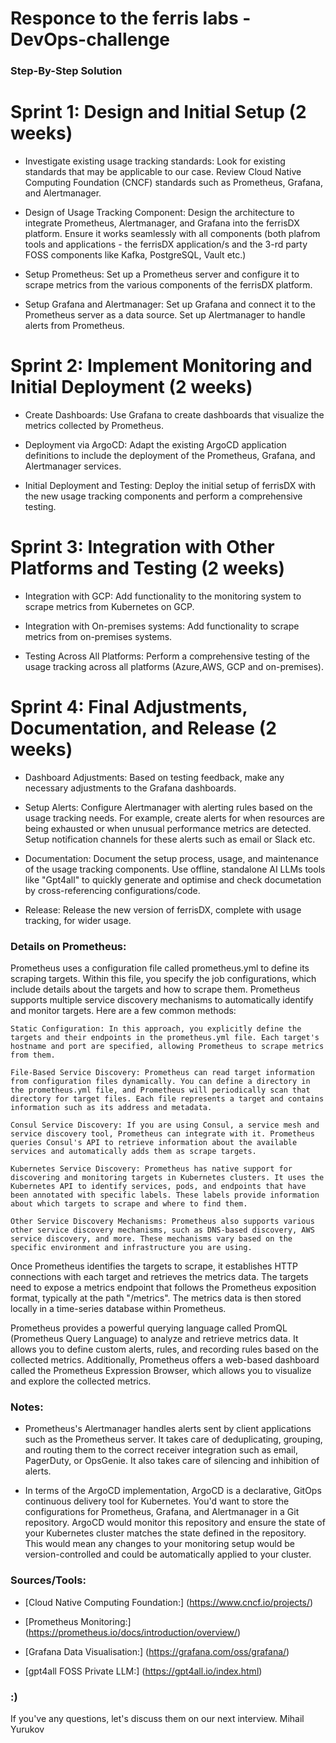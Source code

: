 # Responce to the ferris labs - DevOps-challenge

### Step-By-Step Solution

# Sprint 1: Design and Initial Setup (2 weeks)

   * Investigate existing usage tracking standards: Look for existing standards that may be applicable to our case. Review Cloud Native Computing Foundation (CNCF) standards such as Prometheus, Grafana, and Alertmanager.

   * Design of Usage Tracking Component: Design the architecture to integrate Prometheus, Alertmanager, and Grafana into the ferrisDX platform. Ensure it works seamlessly with all components (both plafrom tools and applications - the ferrisDX application/s and the 3-rd party FOSS components like Kafka, PostgreSQL, Vault etc.)

   * Setup Prometheus: Set up a Prometheus server and configure it to scrape metrics from the various components of the ferrisDX platform.

   * Setup Grafana and Alertmanager: Set up Grafana and connect it to the Prometheus server as a data source. Set up Alertmanager to handle alerts from Prometheus.

# Sprint 2: Implement Monitoring and Initial Deployment (2 weeks)

   * Create Dashboards: Use Grafana to create dashboards that visualize the metrics collected by Prometheus.

   * Deployment via ArgoCD: Adapt the existing ArgoCD application definitions to include the deployment of the Prometheus, Grafana, and Alertmanager services.

   * Initial Deployment and Testing: Deploy the initial setup of ferrisDX with the new usage tracking components and perform a comprehensive testing.

# Sprint 3: Integration with Other Platforms and Testing (2 weeks)

   * Integration with GCP: Add functionality to the monitoring system to scrape metrics from Kubernetes on GCP.

   * Integration with On-premises systems: Add functionality to scrape metrics from on-premises systems.

   * Testing Across All Platforms: Perform a comprehensive testing of the usage tracking across all platforms (Azure,AWS, GCP and on-premises).

# Sprint 4: Final Adjustments, Documentation, and Release (2 weeks)

   * Dashboard Adjustments: Based on testing feedback, make any necessary adjustments to the Grafana dashboards.

   * Setup Alerts: Configure Alertmanager with alerting rules based on the usage tracking needs. For example, create alerts for when resources are being exhausted or when unusual performance metrics are detected. Setup notification channels for these alerts such as email or Slack etc.

   * Documentation: Document the setup process, usage, and maintenance of the usage tracking components. Use offline, standalone AI LLMs tools like "Gpt4all" to quickly generate and optimise and check documetation by cross-referencing configurations/code.

   * Release: Release the new version of ferrisDX, complete with usage tracking, for wider usage.

### Details on Prometheus:
Prometheus uses a configuration file called prometheus.yml to define its scraping targets. Within this file, you specify the job configurations, which include details about the targets and how to scrape them. Prometheus supports multiple service discovery mechanisms to automatically identify and monitor targets. Here are a few common methods:

    Static Configuration: In this approach, you explicitly define the targets and their endpoints in the prometheus.yml file. Each target's hostname and port are specified, allowing Prometheus to scrape metrics from them.

    File-Based Service Discovery: Prometheus can read target information from configuration files dynamically. You can define a directory in the prometheus.yml file, and Prometheus will periodically scan that directory for target files. Each file represents a target and contains information such as its address and metadata.

    Consul Service Discovery: If you are using Consul, a service mesh and service discovery tool, Prometheus can integrate with it. Prometheus queries Consul's API to retrieve information about the available services and automatically adds them as scrape targets.

    Kubernetes Service Discovery: Prometheus has native support for discovering and monitoring targets in Kubernetes clusters. It uses the Kubernetes API to identify services, pods, and endpoints that have been annotated with specific labels. These labels provide information about which targets to scrape and where to find them.

    Other Service Discovery Mechanisms: Prometheus also supports various other service discovery mechanisms, such as DNS-based discovery, AWS service discovery, and more. These mechanisms vary based on the specific environment and infrastructure you are using.

Once Prometheus identifies the targets to scrape, it establishes HTTP connections with each target and retrieves the metrics data. The targets need to expose a metrics endpoint that follows the Prometheus exposition format, typically at the path "/metrics". The metrics data is then stored locally in a time-series database within Prometheus.

Prometheus provides a powerful querying language called PromQL (Prometheus Query Language) to analyze and retrieve metrics data. It allows you to define custom alerts, rules, and recording rules based on the collected metrics. Additionally, Prometheus offers a web-based dashboard called the Prometheus Expression Browser, which allows you to visualize and explore the collected metrics.

### Notes:

* Prometheus's Alertmanager handles alerts sent by client applications such as the Prometheus server. It takes care of deduplicating, grouping, and routing them to the correct receiver integration such as email, PagerDuty, or OpsGenie. It also takes care of silencing and inhibition of alerts.

* In terms of the ArgoCD implementation, ArgoCD is a declarative, GitOps continuous delivery tool for Kubernetes. You'd want to store the configurations for Prometheus, Grafana, and Alertmanager in a Git repository. ArgoCD would monitor this repository and ensure the state of your Kubernetes cluster matches the state defined in the repository. This would mean any changes to your monitoring setup would be version-controlled and could be automatically applied to your cluster.

### Sources/Tools:

* [Cloud Native Computing Foundation:] (https://www.cncf.io/projects/)

* [Prometheus Monitoring:] (https://prometheus.io/docs/introduction/overview/)

* [Grafana Data Visualisation:] (https://grafana.com/oss/grafana/)

* [gpt4all FOSS Private LLM:] (https://gpt4all.io/index.html)

### :)

If you've any questions, let's discuss them on our next interview.
Mihail Yurukov

